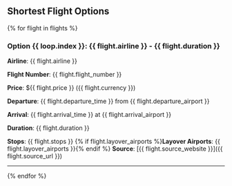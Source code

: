 ## Shortest Flight Options

{% for flight in flights %}
### Option {{ loop.index }}: {{ flight.airline }} - {{ flight.duration }}

**Airline**: {{ flight.airline }}

**Flight Number**: {{ flight.flight_number }}

**Price**: ${{ flight.price }} ({{ flight.currency }})

**Departure**: {{ flight.departure_time }} from {{ flight.departure_airport }}

**Arrival**: {{ flight.arrival_time }} at {{ flight.arrival_airport }}

**Duration**: {{ flight.duration }}

**Stops**: {{ flight.stops }}
{% if flight.layover_airports %}**Layover Airports**: {{ flight.layover_airports }}{% endif %}
**Source**: [{{ flight.source_website }}]({{ flight.source_url }})

---
{% endfor %}